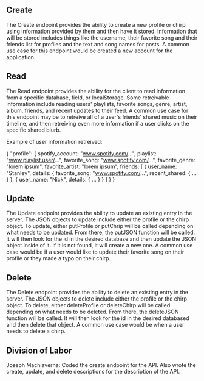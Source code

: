 ## Create
The Create endpoint provides the ability to create a new profile or chirp using information provided by them and then have it stored. 
Information that will be stored includes things like the username, their favorite song and their friends list for profiles and the text and song names for posts. 
A common use case for this endpoint would be created a new account for the application.
## Read
The Read endpoint provides the ability for the client to read information from a specific database, field, or localStorage. 
Some retreivable information include reading users' playlists, favorite songs, genre, artist, album, friends, and recent updates to their feed.
A common use case for this endpoint may be to retreive all of a user's friends' shared music on their timeline, and then retreiving even more information if a user clicks on the specific shared blurb. 

Example of user information retreived:

{
    "profile": {
        spotify_account: "www.spotify.com/...",
        playlist: "www.playlist.user/...",
        favorite_song: "www.spotify.com/...",
        favorite_genre: "lorem ipsum",
        favorite_artist: "lorem ipsum",
        friends: [
            {
                user_name: "Stanley",
                details: {
                favorite_song: "www.spotify.com/...",
                recent_shared: {
                    ...
                }
            },
            {
                user_name: "Nick",
                details: {
                    ...
                }
            }
        ]
    }
}

## Update
The Update endpoint provides the ability to update an existing entry in the server. The JSON objects to update include either the profile or the chirp object. 
To update, either putProfile or putChrip will be called depending on what needs to be updated. From there, the putJSON function will be called.
It will then look for the id in the desired database and then update the JSON object inside of it. If it is not found, it will create a new one. 
A common use case would be if a user would like to update their favorite song on their profile or they made a typo on their chirp. 

## Delete
The Delete endpoint provides the ability to delete an existing entry in the server. The JSON objects to delete include either the profile or the chirp object.
To delete, either deleteProfile or deleteChirp will be called depending on what needs to be deleted. From there, the deleteJSON function will be called.
It will then look for the id in the desired databased and then delete that object. A common use case would be when a user needs to delete a chirp. 

## Division of Labor 
Joseph Machiaverna: Coded the create endpoint for the API. Also wrote the create, update, and delete descriptions for the description of the API.

